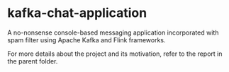 # kafka-chat-application
A no-nonsense console-based messaging application incorporated with spam filter using Apache Kafka and Flink frameworks.

For more details about the project and its motivation, refer to the report in the parent folder.
